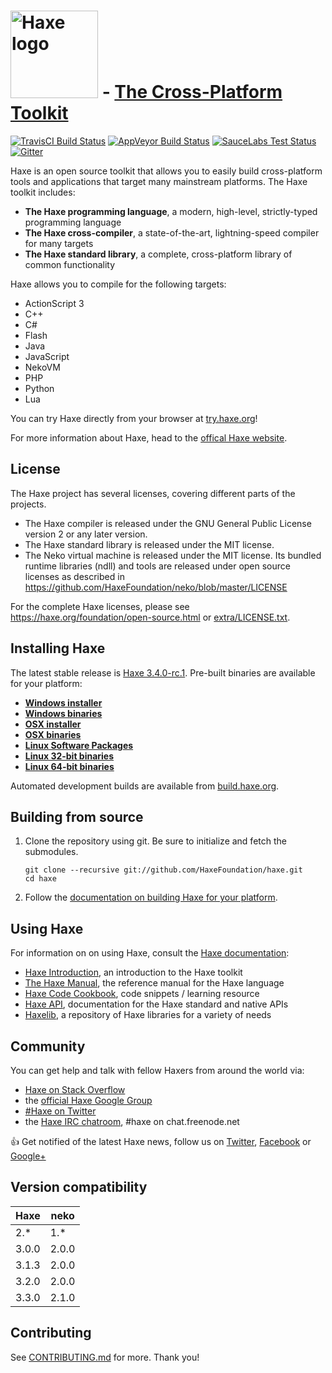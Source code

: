 
# [<img src="http://haxe.org/img/haxe-logo-horizontal.svg" alt="Haxe logo" width="140">](https://haxe.org) - [The Cross-Platform Toolkit](https://haxe.org)
[![TravisCI Build Status](https://travis-ci.org/HaxeFoundation/haxe.svg?branch=development)](https://travis-ci.org/HaxeFoundation/haxe)
[![AppVeyor Build Status](https://ci.appveyor.com/api/projects/status/github/HaxeFoundation/haxe?branch=development&svg=true)](https://ci.appveyor.com/project/HaxeFoundation/haxe)
[![SauceLabs Test Status](https://saucelabs.com/buildstatus/haxe)](https://saucelabs.com/u/haxe)
[![Gitter](https://badges.gitter.im/Join%20Chat.svg)](https://gitter.im/HaxeFoundation/haxe?utm_source=badge&utm_medium=badge&utm_campaign=pr-badge)

Haxe is an open source toolkit that allows you to easily build cross-platform tools and applications that target many mainstream platforms. The Haxe toolkit includes:

 * **The Haxe programming language**, a modern, high-level, strictly-typed programming language
 * **The Haxe cross-compiler**, a state-of-the-art, lightning-speed compiler for many targets
 * **The Haxe standard library**, a complete, cross-platform library of common functionality

Haxe allows you to compile for the following targets:

 * ActionScript 3
 * C++
 * C#
 * Flash
 * Java
 * JavaScript
 * NekoVM
 * PHP
 * Python
 * Lua

You can try Haxe directly from your browser at [try.haxe.org](http://try.haxe.org)!

For more information about Haxe, head to the [offical Haxe website](https://haxe.org).

## License

The Haxe project has several licenses, covering different parts of the projects.

 * The Haxe compiler is released under the GNU General Public License version 2 or any later version.
 * The Haxe standard library is released under the MIT license.
 * The Neko virtual machine is released under the MIT license. Its bundled runtime libraries (ndll) and tools are released under open source licenses as described in https://github.com/HaxeFoundation/neko/blob/master/LICENSE

For the complete Haxe licenses, please see https://haxe.org/foundation/open-source.html or [extra/LICENSE.txt](extra/LICENSE.txt).

## Installing Haxe

The latest stable release is [Haxe 3.4.0-rc.1](https://haxe.org/download/version/3.4.0-rc.1/). Pre-built binaries are available for your platform:

 * **[Windows installer](https://haxe.org/download/file/3.4.0-rc.1/haxe-3.4.0-rc.1-win.exe)**
 * **[Windows binaries](https://haxe.org/download/file/3.4.0-rc.1/haxe-3.4.0-rc.1-win.zip)**
 * **[OSX installer](https://haxe.org/download/file/3.4.0-rc.1/haxe-3.4.0-rc.1-osx-installer.pkg)**
 * **[OSX binaries](https://haxe.org/download/file/3.4.0-rc.1/haxe-3.4.0-rc.1-osx.tar.gz)**
 * **[Linux Software Packages](https://haxe.org/download/linux)**
 * **[Linux 32-bit binaries](https://haxe.org/download/file/3.4.0-rc.1/haxe-3.4.0-rc.1-linux32.tar.gz)**
 * **[Linux 64-bit binaries](https://haxe.org/download/file/3.4.0-rc.1/haxe-3.4.0-rc.1-linux64.tar.gz)**

Automated development builds are available from [build.haxe.org](http://build.haxe.org).

## Building from source

 1. Clone the repository using git. Be sure to initialize and fetch the submodules.

        git clone --recursive git://github.com/HaxeFoundation/haxe.git
        cd haxe

 2. Follow the [documentation on building Haxe for your platform](https://haxe.org/documentation/introduction/building-haxe.html).

## Using Haxe

For information on on using Haxe, consult the [Haxe documentation](https://haxe.org/documentation):

 * [Haxe Introduction](https://haxe.org/documentation/introduction), an introduction to the Haxe toolkit
 * [The Haxe Manual](https://haxe.org/manual), the reference manual for the Haxe language
 * [Haxe Code Cookbook](http://code.haxe.org), code snippets / learning resource
 * [Haxe API](http://api.haxe.org), documentation for the Haxe standard and native APIs
 * [Haxelib](https://lib.haxe.org), a repository of Haxe libraries for a variety of needs

## Community

You can get help and talk with fellow Haxers from around the world via:

 * [Haxe on Stack Overflow](http://stackoverflow.com/questions/tagged/haxe)
 * the [official Haxe Google Group](https://groups.google.com/forum/#!forum/haxelang)
 * [#Haxe on Twitter](https://twitter.com/hashtag/haxe?src=hash)
 * the [Haxe IRC chatroom](http://unic0rn.github.io/tiramisu/haxe), #haxe on chat.freenode.net

:+1: Get notified of the latest Haxe news, follow us on [Twitter](https://twitter.com/haxelang), [Facebook](https://www.facebook.com/haxe.org) or [Google+](https://plus.google.com/+HaxeOrg)

## Version compatibility

Haxe   | neko
----   | -----
2.*    | 1.*
3.0.0  | 2.0.0
3.1.3  | 2.0.0
3.2.0  | 2.0.0
3.3.0  | 2.1.0


## Contributing

See [CONTRIBUTING.md](CONTRIBUTING.md) for more. Thank you!
